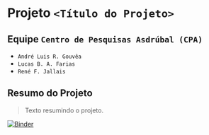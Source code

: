 # Projeto `<Título do Projeto>`

## Equipe `Centro de Pesquisas Asdrúbal (CPA)`
* `André Luis R. Gouvêa`
* `Lucas B. A. Farias`
* `René F. Jallais`

## Resumo do Projeto
> Texto resumindo o projeto.  

[![Binder](https://mybinder.org/badge_logo.svg)](https://mybinder.org/v2/gh/IucasF/Centro-de-Pesquisas-Asdrubal/HEAD?urlpath=lab)

